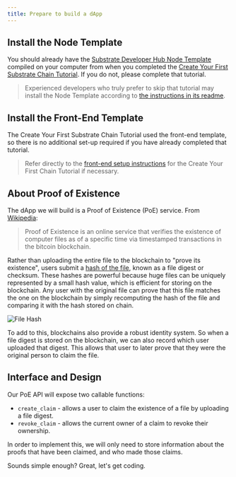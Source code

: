 ```yaml
---
title: Prepare to build a dApp
---
```


## Install the Node Template

You should already have the
[Substrate Developer Hub Node Template](https://github.com/substrate-developer-hub/substrate-node-template)
compiled on your computer from when you completed the
[Create Your First Substrate Chain Tutorial](../create-your-first-substrate-chain). If you do not,
please complete that tutorial.

> Experienced developers who truly prefer to skip that tutorial may install the Node Template
> according to
> [the instructions in its readme](https://github.com/substrate-developer-hub/substrate-node-template#local-development).

## Install the Front-End Template

The Create Your First Substrate Chain Tutorial used the front-end template, so there is no
additional set-up required if you have already completed that tutorial.

> Refer directly to the
> [front-end setup instructions](../create-your-first-substrate-chain/setup#install-the-front-end-template)
> for the Create Your First Chain Tutorial if necessary.

## About Proof of Existence

The dApp we will build is a Proof of Existence (PoE) service. From
[Wikipedia](https://en.wikipedia.org/wiki/Proof_of_Existence):

> Proof of Existence is an online service that verifies the existence of computer files as of a
> specific time via timestamped transactions in the bitcoin blockchain.

Rather than uploading the entire file to the blockchain to "prove its existence", users submit a
[hash of the file](https://en.wikipedia.org/wiki/File_verification), known as a file digest or
checksum. These hashes are powerful because huge files can be uniquely represented by a small hash
value, which is efficient for storing on the blockchain. Any user with the original file can prove
that this file matches the one on the blockchain by simply recomputing the hash of the file and
comparing it with the hash stored on chain.

![File Hash](assets/tutorials/build-a-dapp/file-hash.png)

To add to this, blockchains also provide a robust identity system. So when a file digest is stored
on the blockchain, we can also record which user uploaded that digest. This allows that user to
later prove that they were the original person to claim the file.

## Interface and Design

Our PoE API will expose two callable functions:

- `create_claim` - allows a user to claim the existence of a file by uploading a file digest.
- `revoke_claim` - allows the current owner of a claim to revoke their ownership.

In order to implement this, we will only need to store information about the proofs that have been
claimed, and who made those claims.

Sounds simple enough? Great, let's get coding.
